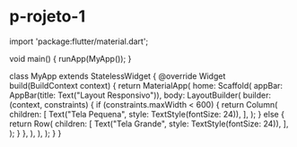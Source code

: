 # p-rojeto-1
import 'package:flutter/material.dart';

void main() {
  runApp(MyApp());
}

class MyApp extends StatelessWidget {
  @override
  Widget build(BuildContext context) {
    return MaterialApp(
      home: Scaffold(
        appBar: AppBar(title: Text("Layout Responsivo")),
        body: LayoutBuilder(
          builder: (context, constraints) {
            if (constraints.maxWidth < 600) {
              return Column(
                children: [
                  Text("Tela Pequena", style: TextStyle(fontSize: 24)),
                ],
              );
            } else {
              return Row(
                children: [
                  Text("Tela Grande", style: TextStyle(fontSize: 24)),
                ],
              );
            }
          },
        ),
      ),
    );
  }
}
